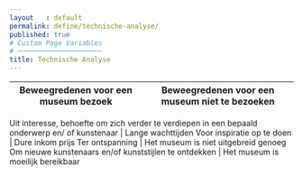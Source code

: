 ```yaml
---
layout   : default
permalink: define/technische-analyse/
published: true
# Custom Page Variables
# ─────────────────────
title: Technische Analyse
---
```



Beweegredenen voor een museum bezoek| Beweegredenen voor een museum niet te bezoeken
------------ | -------------
Uit interesse, behoefte om zich verder te verdiepen
in een bepaald onderwerp en/ of kunstenaar      | Lange wachttijden
Voor inspiratie op te doen                      | Dure inkom prijs
Ter ontspanning                                 | Het museum is niet uitgebreid genoeg
Om nieuwe kunstenaars en/of kunststijlen te
ontdekken                                       | Het museum is moeilijk bereikbaar